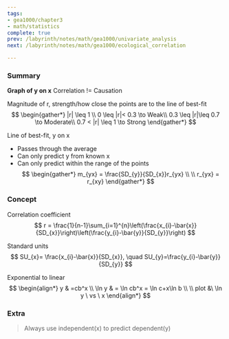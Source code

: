 ```yaml
---
tags:
- gea1000/chapter3
- math/statistics
complete: true
prev: /labyrinth/notes/math/gea1000/univariate_analysis
next: /labyrinth/notes/math/gea1000/ecological_correlation

---
```

### Summary
**Graph of y on x**
Correlation != Causation

Magnitude of r, strength/how close the points are to the line of best-fit
$$
\begin{gather*}
|r| \leq 1 \\
0 \leq |r|< 0.3 \to Weak\\
0.3 \leq |r|\leq 0.7 \to Moderate\\
0.7 < |r| \leq 1 \to Strong
\end{gather*}
$$

Line of best-fit, y on x
- Passes through the average
- Can only predict y from known x
- Can only predict within the range of the points
$$
\begin{gather*}
m_{yx} = \frac{SD_{y}}{SD_{x}}r_{yx} \\
\\
r_{yx} = r_{xy}
\end{gather*}
$$
### Concept
Correlation coefficient
$$
r = \frac{1}{n-1}\sum_{i=1}^{n}\left(\frac{x_{i}-\bar{x}}{SD_{x}}\right)\left(\frac{y_{i}-\bar{y}}{SD_{y}}\right)
$$

Standard units
$$
SU_{x}= \frac{x_{i}-\bar{x}}{SD_{x}}, \quad SU_{y}=\frac{y_{i}-\bar{y}}{SD_{y}}
$$

Exponential to linear
$$
\begin{align*}
y & =cb^x \\
\ln y & = \ln cb^x = \ln c+x\ln b \\
\\
plot &\  \ln y \ vs \ x
\end{align*}
$$
### Extra
> Always use independent(x) to predict dependent(y)